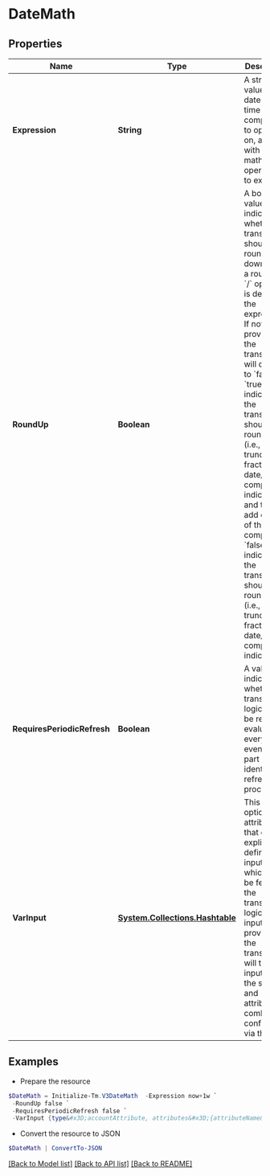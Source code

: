 # DateMath
## Properties

Name | Type | Description | Notes
------------ | ------------- | ------------- | -------------
**Expression** | **String** | A string value of the date and time components to operation on, along with the math operations to execute.  | 
**RoundUp** | **Boolean** | A boolean value to indicate whether the transform should round up or down when a rounding &#x60;/&#x60; operation is defined in the expression.    If not provided, the transform will default to &#x60;false&#x60;   &#x60;true&#x60; indicates the transform should round up (i.e., truncate the fractional date/time component indicated and then add one unit of that component)   &#x60;false&#x60; indicates the transform should round down (i.e., truncate the fractional date/time component indicated)  | [optional] [default to $false]
**RequiresPeriodicRefresh** | **Boolean** | A value that indicates whether the transform logic should be re-evaluated every evening as part of the identity refresh process | [optional] [default to $false]
**VarInput** | [**System.Collections.Hashtable**](AnyType.md) | This is an optional attribute that can explicitly define the input data which will be fed into the transform logic. If input is not provided, the transform will take its input from the source and attribute combination configured via the UI. | [optional] 

## Examples

- Prepare the resource
```powershell
$DateMath = Initialize-Tm.V3DateMath  -Expression now+1w `
 -RoundUp false `
 -RequiresPeriodicRefresh false `
 -VarInput {type&#x3D;accountAttribute, attributes&#x3D;{attributeName&#x3D;first_name, sourceName&#x3D;Source}}
```

- Convert the resource to JSON
```powershell
$DateMath | ConvertTo-JSON
```

[[Back to Model list]](../README.md#documentation-for-models) [[Back to API list]](../README.md#documentation-for-api-endpoints) [[Back to README]](../README.md)

